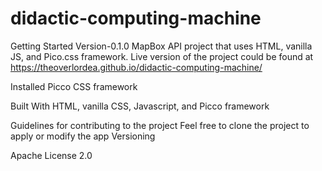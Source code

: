 # didactic-computing-machine

Getting Started
Version-0.1.0
MapBox API project that uses HTML, vanilla JS, and Pico.css framework. Live version of the project could be found at <a href='https://theoverlordea.github.io/didactic-computing-machine/'>https://theoverlordea.github.io/didactic-computing-machine/ </a>

Installed
Picco CSS framework

Built With
HTML, vanilla CSS, Javascript, and Picco framework

Guidelines for contributing to the project
Feel free to clone the project to apply or modify the app
Versioning

Apache License 2.0
